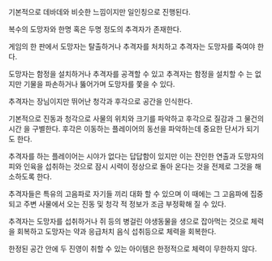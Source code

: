 기본적으로 데바데와 비슷한 느낌이지만 일인칭으로 진행된다.

복수의 도망자와 한명 혹은 두명 정도의 추격자가 존재한다.

게임의 한 판에서 도망자는 탈출하거나 추격자를 처치하고 추격자는 도망자를 죽여야 한다.

도망자는 함정을 설치하거나 추격자를 공격할 수 있고 추격자는 함정을 설치할 수 는 없지만 기물을 파손하거나 뚫어가며 도망자를 쫓을 수 있다.

추격자는 장님이지만 뛰어난 청각과 후각으로 공간을 인식한다.

기본적으로 진동과 청각으로 사물의 위치와 크기를 파악하고 후각으로 질감과 그 물건의 시간 을 구별한다. 후각은 이동하는 플레이어의 동선을 파악하는데 중요한 단서가 되기도 한다.

추격자를 하는 플레이어는 시야가 없다는 답답함이 있지만 이는 잔인한 연출과 도망자의 피와 인육을 섭취하는 것으로 잠시 시력이 정상으로 돌아 온다는 것을 전제로 그것을 해소하도록 한다.

추격자들은 특유의 고음파로 자기들 끼리 대화 할 수 있으며 이 때에는 그 고음파에 집중되고 주변 사물에서 오는 진동 및 청각 적 정보가 조금 부정확해 질 수 있다. 

추격자는 도망자를 섭취하거나 쥐 등의 병걸린 야생동물을 생으로 잡아먹는 것으로 체력을 회복하고 도망자는 약과 응급처치 음식 섭취등으로 체력을 회복한다.

한정된 공간 안에 두 진영이 취할 수 있는 아이템은 한정적으로 체력이 무한하지 않다. 

